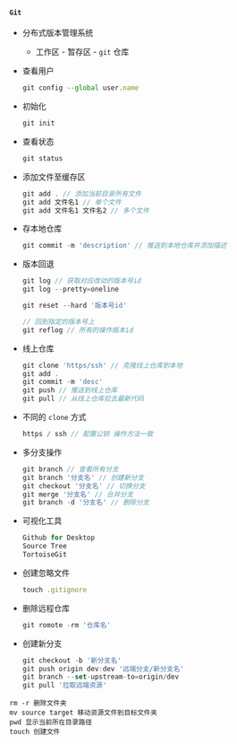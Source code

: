#### `Git`

+ 分布式版本管理系统

  + 工作区 - 暂存区 - `git` 仓库

+ 查看用户

  ```js
  git config --global user.name
  ```

+ 初始化

  ```js
  git init 
  ```

+ 查看状态

  ```js
  git status
  ```

+ 添加文件至缓存区

  ```js
  git add . // 添加当前目录所有文件
  git add 文件名1 // 单个文件
  git add 文件名1 文件名2 // 多个文件
  ```

+ 存本地仓库

  ```js
  git commit -m 'description' // 推送到本地仓库并添加描述
  ```

+ 版本回退

  ```js
  git log // 获取对应改动的版本号id
  git log --pretty=oneline
  
  git reset --hard '版本号id'
  
  // 回到指定的版本号上
  git reflog // 所有的操作版本id
  ```

+ 线上仓库

  ```js
  git clone 'https/ssh' // 克隆线上仓库到本地
  git add .
  git commit -m 'desc'
  git push // 推送到线上仓库
  git pull // 从线上仓库拉去最新代码
  ```

+ 不同的 `clone` 方式

  ```js
  https / ssh // 配置公钥 操作方法一致
  ```

+ 多分支操作

  ```js
  git branch // 查看所有分支
  git branch '分支名' // 创建新分支
  git checkout '分支名' // 切换分支
  git merge '分支名' // 合并分支
  git branch -d '分支名' // 删除分支
  ```

+ 可视化工具

  ```js
  Github for Desktop
  Source Tree
  TortoiseGit
  ```

+ 创建忽略文件

  ```js
  touch .gitignore
  ```

+ 删除远程仓库

  ```js
  git romote -rm '仓库名'
  ```


+ 创建新分支

  ```js
  git checkout -b '新分支名'
  git push origin dev:dev '远端分支/新分支名'
  git branch --set-upstream-to=origin/dev
  git pull '拉取远端资源'
  ```

  

```
rm -r 删除文件夹
mv source target 移动资源文件到目标文件夹
pwd 显示当前所在目录路径
touch 创建文件
```

